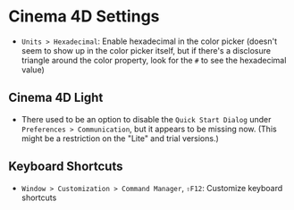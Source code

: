 # Cinema 4D Settings

- `Units > Hexadecimal`: Enable hexadecimal in the color picker (doesn't seem to show up in the color picker itself, but if there's a disclosure triangle around the color property, look for the `#` to see the hexadecimal value)

## Cinema 4D Light

- There used to be an option to disable the `Quick Start Dialog` under `Preferences > Communication`, but it appears to be missing now. (This might be a restriction on the "Lite" and trial versions.)

## Keyboard Shortcuts

- `Window > Customization > Command Manager`, `⇧F12`: Customize keyboard shortcuts
